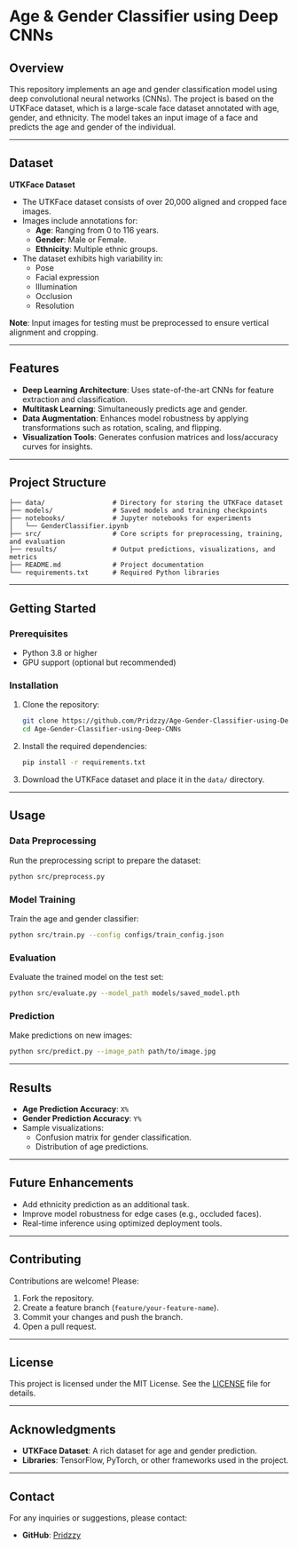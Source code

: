 # Age & Gender Classifier using Deep CNNs

## Overview
This repository implements an age and gender classification model using deep convolutional neural networks (CNNs). The project is based on the UTKFace dataset, which is a large-scale face dataset annotated with age, gender, and ethnicity. The model takes an input image of a face and predicts the age and gender of the individual.

---

## Dataset
**UTKFace Dataset**
- The UTKFace dataset consists of over 20,000 aligned and cropped face images.
- Images include annotations for:
  - **Age**: Ranging from 0 to 116 years.
  - **Gender**: Male or Female.
  - **Ethnicity**: Multiple ethnic groups.
- The dataset exhibits high variability in:
  - Pose
  - Facial expression
  - Illumination
  - Occlusion
  - Resolution

**Note**: Input images for testing must be preprocessed to ensure vertical alignment and cropping.

---

## Features
- **Deep Learning Architecture**: Uses state-of-the-art CNNs for feature extraction and classification.
- **Multitask Learning**: Simultaneously predicts age and gender.
- **Data Augmentation**: Enhances model robustness by applying transformations such as rotation, scaling, and flipping.
- **Visualization Tools**: Generates confusion matrices and loss/accuracy curves for insights.

---

## Project Structure
```
├── data/                 # Directory for storing the UTKFace dataset
├── models/               # Saved models and training checkpoints
├── notebooks/            # Jupyter notebooks for experiments
│   └── GenderClassifier.ipynb
├── src/                  # Core scripts for preprocessing, training, and evaluation
├── results/              # Output predictions, visualizations, and metrics
├── README.md             # Project documentation
└── requirements.txt      # Required Python libraries
```

---

## Getting Started

### Prerequisites
- Python 3.8 or higher
- GPU support (optional but recommended)

### Installation
1. Clone the repository:
   ```bash
   git clone https://github.com/Pridzzy/Age-Gender-Classifier-using-Deep-CNNs.git
   cd Age-Gender-Classifier-using-Deep-CNNs
   ```

2. Install the required dependencies:
   ```bash
   pip install -r requirements.txt
   ```

3. Download the UTKFace dataset and place it in the `data/` directory.

---

## Usage

### Data Preprocessing
Run the preprocessing script to prepare the dataset:
```bash
python src/preprocess.py
```

### Model Training
Train the age and gender classifier:
```bash
python src/train.py --config configs/train_config.json
```

### Evaluation
Evaluate the trained model on the test set:
```bash
python src/evaluate.py --model_path models/saved_model.pth
```

### Prediction
Make predictions on new images:
```bash
python src/predict.py --image_path path/to/image.jpg
```

---

## Results
- **Age Prediction Accuracy**: `X%`
- **Gender Prediction Accuracy**: `Y%`
- Sample visualizations:
  - Confusion matrix for gender classification.
  - Distribution of age predictions.

---

## Future Enhancements
- Add ethnicity prediction as an additional task.
- Improve model robustness for edge cases (e.g., occluded faces).
- Real-time inference using optimized deployment tools.

---

## Contributing
Contributions are welcome! Please:
1. Fork the repository.
2. Create a feature branch (`feature/your-feature-name`).
3. Commit your changes and push the branch.
4. Open a pull request.

---

## License
This project is licensed under the MIT License. See the [LICENSE](LICENSE) file for details.

---

## Acknowledgments
- **UTKFace Dataset**: A rich dataset for age and gender prediction.
- **Libraries**: TensorFlow, PyTorch, or other frameworks used in the project.

---

## Contact
For any inquiries or suggestions, please contact:
- **GitHub**: [Pridzzy](https://github.com/Pridzzy)
